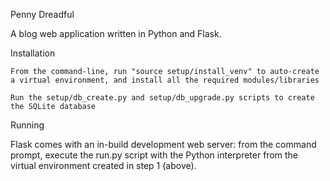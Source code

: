 Penny Dreadful

A blog web application written in Python and Flask.

Installation

    From the command-line, run "source setup/install_venv" to auto-create a virtual environment, and install all the required modules/libraries

    Run the setup/db_create.py and setup/db_upgrade.py scripts to create the SQLite database

Running

Flask comes with an in-build development web server: from the command prompt, execute the run.py script with the Python interpreter from the virtual environment created in step 1 (above).

